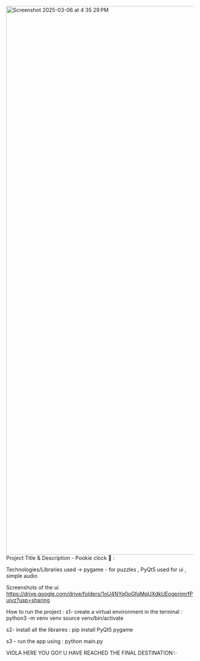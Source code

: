 <img width="1469" alt="Screenshot 2025-03-06 at 4 35 29 PM" src="https://github.com/user-attachments/assets/98b411a8-c4b0-465c-8854-71318bddd231" />Project Title & Description - Pookie clock 🎀 :



Technologies/Libraries used ->  pygame - for puzzles , PyQt5 used for ui , simple audio 

Screenshots of the ui
https://drive.google.com/drive/folders/1oU4NYq0oGfqMqUXdkUEogprimrfPujvz?usp=sharing



How to run the project :  s1-  create a virtual environment in the terminal : 
python3 -m venv venv
source venv/bin/activate


s2- install all the libraires : pip install PyQt5 pygame


s3 - run the app using : python main.py 


VIOLA  HERE YOU GO!! U HAVE  REACHED THE FINAL DESTINATION✨


